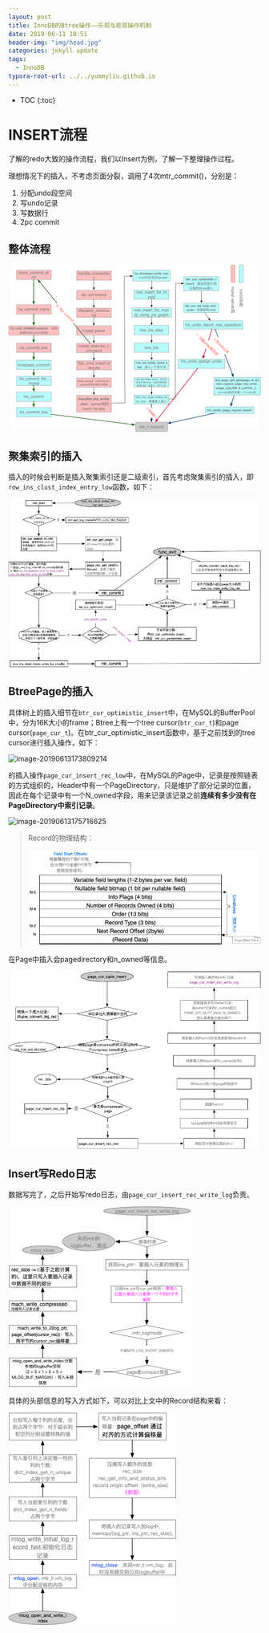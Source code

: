 ```yaml
---
layout: post
title: InnoDB的Btree操作——乐观与悲观操作机制
date: 2019-06-11 10:51
header-img: "img/head.jpg"
categories: jekyll update
tags:
  - InnoDB
typora-root-url: ../../yummyliu.github.io
---
```


* TOC
{:toc}
# INSERT流程

了解的redo大致的操作流程，我们以Insert为例，了解一下整理操作过程。

理想情况下的插入，不考虑页面分裂，调用了4次mtr_commit()，分别是：

1. 分配undo段空间
2. 写undo记录
3. 写数据行
4. 2pc commit

## 整体流程

![image-20190611161857692](/image/mysql-insert.png)



## 聚集索引的插入

插入的时候会判断是插入聚集索引还是二级索引，首先考虑聚集索引的插入，即`row_ins_clust_index_entry_low`函数，如下：

![image-20190613134743737](/image/row_ins_clust_index_entry_low.png)

## BtreePage的插入

具体树上的插入细节在`btr_cur_optimistic_insert`中，在MySQL的BufferPool中，分为16K大小的frame；Btree上有一个tree cursor(`btr_cur_t`)和page cursor(`page_cur_t`)。在btr_cur_optimistic_insert函数中，基于之前找到的tree cursor进行插入操作，如下：

![image-20190613173809214](/../Desktop/btr_cur_optimistic_insert.png)

的插入操作`page_cur_insert_rec_low`中，在MySQL的Page中，记录是按照链表的方式组织的，Header中有一个PageDirectory，只是维护了部分记录的位置，因此在每个记录中有一个N_owned字段，用来记录该记录之前**连续有多少没有在PageDirectory中索引记录**。

![image-20190613175716625](/../Desktop/InnoDB-page-directory.png)

> Record的物理结构：
>
> ![image-20190614144541337](/image/physical-record-struct.png)

在Page中插入会pagedirectory和n_owned等信息。

![image-20190613175907422](/image/page_cur_insert_rec_low.png)

## Insert写Redo日志

数据写完了，之后开始写redo日志，由`page_cur_insert_rec_write_log`负责。

![image-20190614155451481](/image/page_cur_insert_rec_write_log.png)

具体的头部信息的写入方式如下，可以对比上文中的Record结构来看：

![image-20190614155652419](/image/mlog_open_and_write_index.png)



